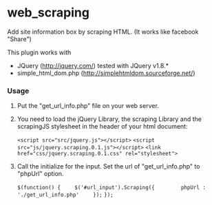 web_scraping
============

Add site information box by scraping HTML. (It works like facebook "Share")

This plugin works with 

* JQuery (http://jquery.com/) tested with JQuery v1.8.*
* simple_html_dom.php (http://simplehtmldom.sourceforge.net/)

### Usage
1. Put the "get_url_info.php" file on your web server.

2. You need to load the jQuery Library, the scraping Library and the scrapingJS stylesheet in the header of your html document:

    `<script src="src/jquery.js"></script>`
    `<script src="js/jquery.scraping.0.1.js"></script>`
    `<link href="css/jquery.scraping.0.1.css" rel="stylesheet">`

3. Call the initialize for the input.
Set the url of "get_url_info.php" to "phpUrl" option.  

    `$(function() {`
    `    $('#url_input').Scraping({`
    `        phpUrl : './get_url_info.php'`
    `    });`
    `});`
